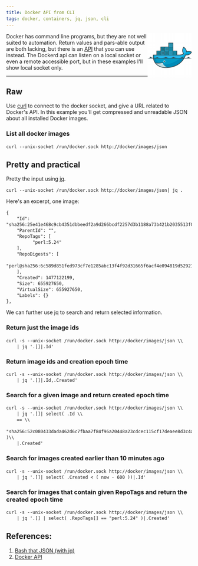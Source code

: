 ```yaml
---
title: Docker API from CLI
tags: docker, containers, jq, json, cli
---
```


<a href="https://docker.com/"><img style='float:right' alt='Docker website' width='120px' src='/static/images/docker-logo.png'></a>

Docker has command line programs, but they are not well suited to automation.
Return values and pars-able output are both lacking, but there is an
[API](https://docs.docker.com/engine/reference/api/docker_remote_api/) that you
can use instead. The Dockerd api can listen on a local socket or even a
remote accessible port, but in these examples I'll show local socket only.

---

## Raw

Use [curl](https://curl.haxx.se/) to connect to the docker socket, and give a
URL related to Docker's API. In this example you'll get compressed and
unreadable JSON about all installed Docker images.

### List all docker images

    curl --unix-socket /run/docker.sock http://docker/images/json

## Pretty and practical

Pretty the input using [jq](https://stedolan.github.io/jq/).

    curl --unix-socket /run/docker.sock http://docker/images/json| jq .

Here's an excerpt, one image:

	{
		"Id": "sha256:25e41e468c9cb4351dbbeedf2a9d266bcdf2257d3b1188a73b421b2035513f01",
		"ParentId": "",
		"RepoTags": [
			  "perl:5.24"
		],
		"RepoDigests": [
		  "perl@sha256:6c589d851fed973cf7e1285abc13f4f92d31665f6acf4e094819d5292160e5c7"
		],
		"Created": 1477122199,
		"Size": 655927650,
		"VirtualSize": 655927650,
		"Labels": {}
	},

We can further use jq to search and return selected information.

### Return just the image ids

	curl -s --unix-socket /run/docker.sock http://docker/images/json \\
        | jq '.[]|.Id'

### Return image ids and creation epoch time

	curl -s --unix-socket /run/docker.sock http://docker/images/json \\
        | jq '.[]|.Id,.Created'

### Search for a given image and return created epoch time

	curl -s --unix-socket /run/docker.sock http://docker/images/json \\
        | jq '.[]| select( .Id \\
        == \\
        "sha256:52c080433dada462d6c7fbaa7f84f96a20448a23cdcec115cf17deaee8d3c4a8" )\\
        |.Created'

### Search for images created earlier than 10 minutes ago

	curl -s --unix-socket /run/docker.sock http://docker/images/json \\
        | jq '.[]| select( .Created < ( now - 600 ))|.Id'

### Search for images that contain given RepoTags and return the created epoch time

    curl -s --unix-socket /run/docker.sock http://docker/images/json \\
        | jq '.[] | select( .RepoTags[] == "perl:5.24" )|.Created'

## References:

1. [Bash that JSON (with jq)](http://blog.librato.com/posts/jq-json)
1. [Docker API](https://docs.docker.com/engine/reference/api/docker_remote_api/)

